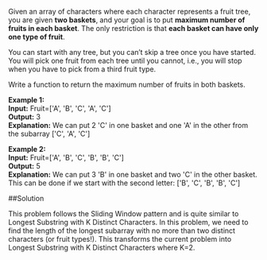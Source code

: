 Given an array of characters where each character represents a fruit tree, you are given **two baskets**,
and your goal is to put **maximum number of fruits in each basket**.
The only restriction is that **each basket can have only one type of fruit**.

You can start with any tree, but you can’t skip a tree once you have started.
You will pick one fruit from each tree until you cannot, i.e., you will stop when you have to pick from a third fruit type.

Write a function to return the maximum number of fruits in both baskets.

**Example 1:**  
**Input:** Fruit=['A', 'B', 'C', 'A', 'C']  
**Output:** 3  
**Explanation:** We can put 2 'C' in one basket and one 'A' in the other from the subarray ['C', 'A', 'C']

**Example 2:**  
**Input:** Fruit=['A', 'B', 'C', 'B', 'B', 'C']  
**Output:** 5  
**Explanation:** We can put 3 'B' in one basket and two 'C' in the other basket.
This can be done if we start with the second letter: ['B', 'C', 'B', 'B', 'C']

##Solution

This problem follows the Sliding Window pattern and is quite similar to Longest Substring with K Distinct Characters.
In this problem, we need to find the length of the longest subarray with no more than two distinct characters
(or fruit types!). This transforms the current problem into Longest Substring with K Distinct Characters where K=2.